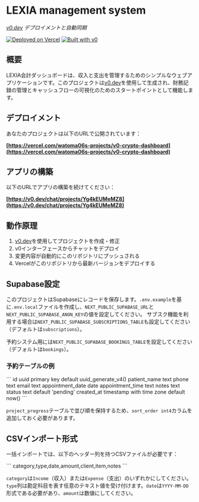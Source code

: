 # LEXIA management system

*[v0.dev](https://v0.dev) デプロイメントと自動同期*

[![Deployed on Vercel](https://img.shields.io/badge/Deployed%20on-Vercel-black?style=for-the-badge&logo=vercel)](https://vercel.com/watoma06s-projects/v0-crypto-dashboard)
[![Built with v0](https://img.shields.io/badge/Built%20with-v0.dev-black?style=for-the-badge)](https://v0.dev/chat/projects/Yg4kEUMeMZ8)

## 概要

LEXIA会計ダッシュボードは、収入と支出を管理するためのシンプルなウェブアプリケーションです。このプロジェクトは[v0.dev](https://v0.dev)を使用して生成され、財務記録の管理とキャッシュフローの可視化のためのスタートポイントとして機能します。

## デプロイメント

あなたのプロジェクトは以下のURLで公開されています：

**[https://vercel.com/watoma06s-projects/v0-crypto-dashboard](https://vercel.com/watoma06s-projects/v0-crypto-dashboard)**

## アプリの構築

以下のURLでアプリの構築を続けてください：

**[https://v0.dev/chat/projects/Yg4kEUMeMZ8](https://v0.dev/chat/projects/Yg4kEUMeMZ8)**

## 動作原理

1. [v0.dev](https://v0.dev)を使用してプロジェクトを作成・修正
2. v0インターフェースからチャットをデプロイ
3. 変更内容が自動的にこのリポジトリにプッシュされる
4. Vercelがこのリポジトリから最新バージョンをデプロイする

## Supabase設定

このプロジェクトはSupabaseにレコードを保存します。`.env.example`を基に`.env.local`ファイルを作成し、`NEXT_PUBLIC_SUPABASE_URL`と`NEXT_PUBLIC_SUPABASE_ANON_KEY`の値を設定してください。
サブスク機能を利用する場合は`NEXT_PUBLIC_SUPABASE_SUBSCRIPTIONS_TABLE`も設定してください（デフォルトは`subscriptions`）。

予約システム用には`NEXT_PUBLIC_SUPABASE_BOOKINGS_TABLE`を設定してください（デフォルトは`bookings`）。

### 予約テーブルの例

\`\`\`
id uuid primary key default uuid_generate_v4()
patient_name text
phone text
email text
appointment_date date
appointment_time text
notes text
status text default 'pending'
created_at timestamp with time zone default now()
\`\`\`

`project_progress`テーブルで並び順を保持するため、`sort_order int4`カラムを追加しておく必要があります。

## CSVインポート形式

一括インポートでは、以下のヘッダー列を持つCSVファイルが必要です：

\`\`\`
category,type,date,amount,client,item,notes
\`\`\`

`category`は`Income`（収入）または`Expense`（支出）のいずれかにしてください。`type`列は勘定科目を表す任意のテキスト値を受け付けます。`date`は`YYYY-MM-DD`形式である必要があり、`amount`は数値にしてください。
